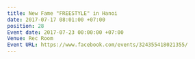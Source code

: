 ```yaml
---
title: New Fame "FREESTYLE" in Hanoi
date: 2017-07-17 08:01:00 +07:00
position: 28
Event date: 2017-07-23 00:00:00 +07:00
Venue: Rec Room
Event URL: https://www.facebook.com/events/324355418021355/
---
```


